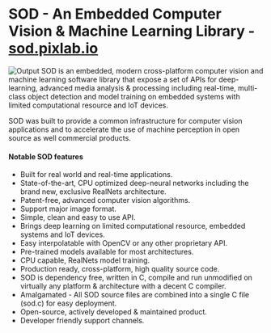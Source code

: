 # SOD - An Embedded Computer Vision & Machine Learning Library - [sod.pixlab.io](https://sod.pixlab.io)
![Output](https://i.imgur.com/YIbb8wr.jpg)
SOD is an embedded, modern cross-platform computer vision and machine learning software library that expose a set of APIs for deep-learning, advanced media analysis & processing including real-time, multi-class object detection and model training on embedded systems with limited computational resource and IoT devices.

SOD was built to provide a common infrastructure for computer vision applications and to accelerate the use of machine perception in open source as well commercial products.

#### Notable SOD features
* Built for real world and real-time applications.
* State-of-the-art, CPU optimized deep-neural networks including the brand new, exclusive RealNets architecture.
* Patent-free, advanced computer vision algorithms.
* Support major image format.
* Simple, clean and easy to use API.
* Brings deep learning on limited computational resource, embedded systems and IoT devices.
* Easy interpolatable with OpenCV or any other proprietary API.
* Pre-trained models available for most architectures.
* CPU capable, RealNets model training.
* Production ready, cross-platform, high quality source code.
* SOD is dependency free, written in C, compile and run unmodified on virtually any platform & architecture with a decent C compiler.
* Amalgamated - All SOD source files are combined into a single C file (sod.c) for easy deployment.
* Open-source, actively developed & maintained product.
* Developer friendly support channels.
